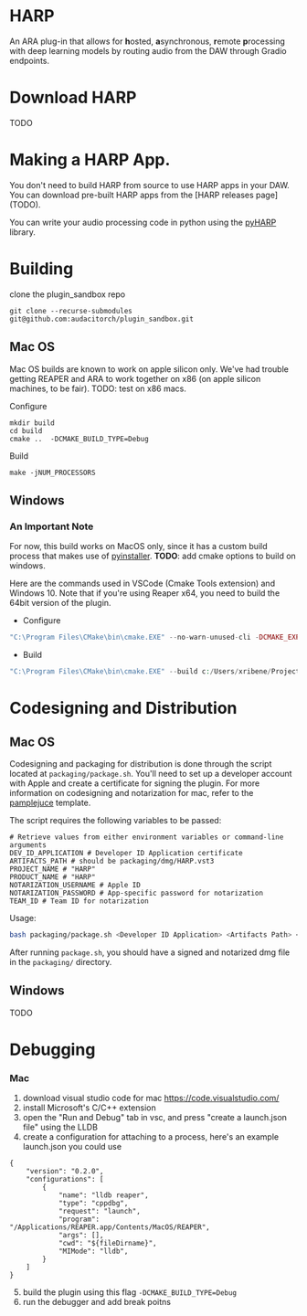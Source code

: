# HARP
An ARA plug-in that allows for **h**osted, **a**synchronous, **r**emote **p**rocessing with deep learning models by routing audio from the DAW through Gradio endpoints.


# Download HARP

TODO

# Making a HARP App.

You don't need to build HARP from source to use HARP apps in your DAW. 
You can download pre-built HARP apps from the [HARP releases page] (TODO). 

You can write your audio processing code in python using the [pyHARP](https://github.com/audacitorch/pyharp) library.

# Building

clone the plugin_sandbox repo
```
git clone --recurse-submodules git@github.com:audacitorch/plugin_sandbox.git
```


## Mac OS

Mac OS builds are known to work on apple silicon only. We've had trouble getting REAPER and ARA to work together on x86 (on apple silicon machines, to be fair). TODO: test on x86 macs.

Configure
```
mkdir build
cd build
cmake ..  -DCMAKE_BUILD_TYPE=Debug 
```

Build
```
make -jNUM_PROCESSORS
```

## Windows

### An Important Note
For now, this build works on MacOS only, since it has a custom build process that makes use of [pyinstaller](https://pyinstaller.org/en/stable/usage.html). 
**TODO**: add cmake options to build on windows. 

Here are the commands used in VSCode (Cmake Tools extension) and Windows 10.
Note that if you're using Reaper x64, you need to build the 64bit version of the plugin.

- Configure

```php
"C:\Program Files\CMake\bin\cmake.EXE" --no-warn-unused-cli -DCMAKE_EXPORT_COMPILE_COMMANDS:BOOL=TRUE -SC:/Users/xribene/Projects/audacitorch/plugin_sandbox -Bc:/Users/xribene/Projects/audacitorch/plugin_sandbox/build -G "Visual Studio 17 2022" -T host=x64 -A win64
```
- Build
```php
"C:\Program Files\CMake\bin\cmake.EXE" --build c:/Users/xribene/Projects/audacitorch/plugin_sandbox/build --config Debug --target ALL_BUILD -j 14 --
```

# Codesigning and Distribution

## Mac OS

Codesigning and packaging for distribution is done through the script located at `packaging/package.sh`.
You'll need to set up a developer account with Apple and create a certificate for signing the plugin.
For more information on codesigning and notarization for mac, refer to the [pamplejuce](https://github.com/sudara/pamplejuce) template. 

The script requires the following  variables to be passed:
```
# Retrieve values from either environment variables or command-line arguments
DEV_ID_APPLICATION # Developer ID Application certificate
ARTIFACTS_PATH # should be packaging/dmg/HARP.vst3
PROJECT_NAME # "HARP"
PRODUCT_NAME # "HARP"
NOTARIZATION_USERNAME # Apple ID
NOTARIZATION_PASSWORD # App-specific password for notarization
TEAM_ID # Team ID for notarization
```

Usage:
```bash
bash packaging/package.sh <Developer ID Application> <Artifacts Path> <Project Name> <Product Name> <Notarization Username> <Notarization Password> <Team ID>
```


After running `package.sh`, you should have a signed and notarized dmg file in the `packaging/` directory.

## Windows

TODO

# Debugging
### Mac
1. download visual studio code for mac https://code.visualstudio.com/
2. install Microsoft's C/C++ extension
3. open the "Run and Debug" tab in vsc, and press "create a launch.json file" using the LLDB
4. create a configuration for attaching to a process, here's an example launch.json you could use

```
{
    "version": "0.2.0",
    "configurations": [
        {
            "name": "lldb reaper",
            "type": "cppdbg",
            "request": "launch",
            "program": "/Applications/REAPER.app/Contents/MacOS/REAPER",
            "args": [],
            "cwd": "${fileDirname}",
            "MIMode": "lldb",
        }
    ]
}
```

5. build the plugin using this flag `-DCMAKE_BUILD_TYPE=Debug`
6. run the debugger and add break poitns

<!-- ## Thanks -->
<!-- Thanks to [shakfu]() for their help getting the relocatable python working for Mac OS,  and to Ryan Devens for meaningful conversations on the subject of JUCE and ARA programming.  -->
